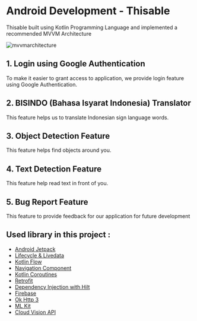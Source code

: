# Android Development - Thisable

Thisable built using Kotlin Programming Language and implemented a recommended MVVM Architecture

![mvvmarchitecture](https://www.journaldev.com/wp-content/uploads/2018/04/android-mvvm-pattern.png)

## 1. Login using Google Authentication
To make it easier to grant access to application, we provide login feature using Google Authentication.

## 2. BISINDO (Bahasa Isyarat Indonesia) Translator
This feature helps us to translate Indonesian sign language words. 

## 3. Object Detection Feature
This feature helps find objects around you.

## 4. Text Detection Feature
This feature help read text in front of you.

## 5. Bug Report Feature
This feature to provide feedback for our application for future development

## Used library in this project :
  - [Android Jetpack](https://developer.android.com/jetpack)
  - [Lifecycle & Livedata](https://developer.android.com/jetpack/androidx/releases/lifecycle)
  - [Kotlin Flow](https://developer.android.com/kotlin/flow)
  - [Navigation Component](https://developer.android.com/jetpack/androidx/releases/navigation)
  - [Kotlin Coroutines](https://developer.android.com/kotlin/coroutines)    
  - [Retrofit](https://square.github.io/retrofit/)
  - [Dependency Injection with Hilt](https://developer.android.com/training/dependency-injection/hilt-android)   
  - [Firebase](https://firebase.google.com/docs/)    
  - [Ok Http 3](https://square.github.io/okhttp/) 
  - [ML Kit](https://developers.google.com/ml-kit)
  - [Cloud Vision API](https://cloud.google.com/vision)

